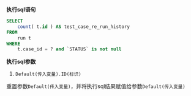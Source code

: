 <p class="panel-title"><b>执行sql语句</b></p>

```sql
SELECT
	count( t.id ) AS test_case_re_run_history
FROM
	run t 
WHERE
    t.case_id = ? and `STATUS` is not null
```

<p class="panel-title"><b>执行sql参数</b></p>

1. `Default(传入变量).ID(标识)`

重置参数`Default(传入变量)`，并将执行sql结果赋值给参数`Default(传入变量)`
